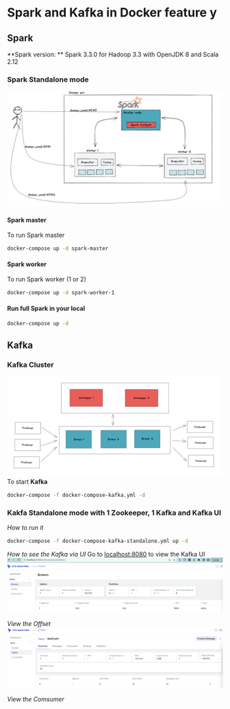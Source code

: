 # Spark and Kafka in Docker feature y

## Spark
**Spark version: **
Spark 3.3.0 for Hadoop 3.3 with OpenJDK 8 and Scala 2.12

### Spark Standalone mode
![Spark master and Worker](assets/img/2023-03-12-00-01-13.png)
#### Spark master
To run Spark master
```bash
docker-compose up -d spark-master
```

#### Spark worker
To run Spark worker (1 or 2)
```bash
docker-compose up -d spark-worker-1
```

#### Run full Spark in your local
```bash 
docker-compose up -d
```

## Kafka

### Kafka Cluster
![Kafka and Zookeeper](assets/img/2023-03-12-00-08-43.png)
To start **Kafka**
```bash
docker-compose -f docker-compose-kafka.yml -d
```

### Kakfa Standalone mode with 1 Zookeeper, 1 Kafka and Kafka UI
*How to run it*
```bash
docker-compose -f docker-compose-kafka-standalone.yml up -d
```

*How to see the Kafka via UI*
Go to [localhost:8080](localhost:8080) to view the Kafka UI
![Kafka UI](assets/img/2023-03-12-10-05-18.png)

*View the Offset*
![](assets/img/2023-03-12-10-12-04.png)

*View the Comsumer*
